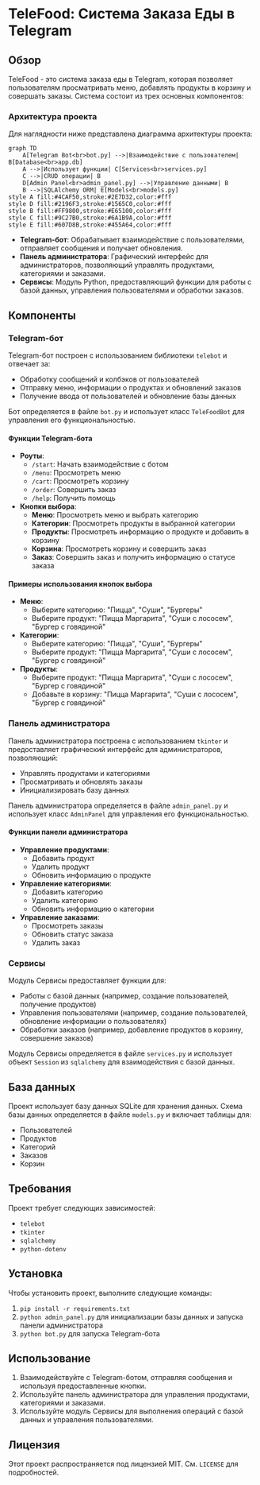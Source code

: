 



# TeleFood: Система Заказа Еды в Telegram

## Обзор

TeleFood - это система заказа еды в Telegram, которая позволяет пользователям просматривать меню, добавлять продукты в корзину и совершать заказы. Система состоит из трех основных компонентов:

### Архитектура проекта
Для наглядности ниже представлена диаграмма архитектуры проекта:

```mermaid
graph TD
    A[Telegram Bot<br>bot.py] -->|Взаимодействие с пользователем| B[Database<br>app.db]
    A -->|Использует функции| C[Services<br>services.py]
    C -->|CRUD операции| B
    D[Admin Panel<br>admin_panel.py] -->|Управление данными| B
    B -->|SQLAlchemy ORM| E[Models<br>models.py]
style A fill:#4CAF50,stroke:#2E7D32,color:#fff
style D fill:#2196F3,stroke:#1565C0,color:#fff
style B fill:#FF9800,stroke:#E65100,color:#fff
style C fill:#9C27B0,stroke:#6A1B9A,color:#fff
style E fill:#607D8B,stroke:#455A64,color:#fff
```

* **Telegram-бот**: Обрабатывает взаимодействие с пользователями, отправляет сообщения и получает обновления.
* **Панель администратора**: Графический интерфейс для администраторов, позволяющий управлять продуктами, категориями и заказами.
* **Сервисы**: Модуль Python, предоставляющий функции для работы с базой данных, управления пользователями и обработки заказов.

## Компоненты

### Telegram-бот

Telegram-бот построен с использованием библиотеки `telebot` и отвечает за:

* Обработку сообщений и колбэков от пользователей
* Отправку меню, информации о продуктах и обновлений заказов
* Получение ввода от пользователей и обновление базы данных

Бот определяется в файле `bot.py` и использует класс `TeleFoodBot` для управления его функциональностью.

#### Функции Telegram-бота

* **Роуты**:
	+ `/start`: Начать взаимодействие с ботом
	+ `/menu`: Просмотреть меню
	+ `/cart`: Просмотреть корзину
	+ `/order`: Совершить заказ
	+ `/help`: Получить помощь
* **Кнопки выбора**:
	+ **Меню**: Просмотреть меню и выбрать категорию
	+ **Категории**: Просмотреть продукты в выбранной категории
	+ **Продукты**: Просмотреть информацию о продукте и добавить в корзину
	+ **Корзина**: Просмотреть корзину и совершить заказ
	+ **Заказ**: Совершить заказ и получить информацию о статусе заказа

#### Примеры использования кнопок выбора

* **Меню**:
	+ Выберите категорию: "Пицца", "Суши", "Бургеры"
	+ Выберите продукт: "Пицца Маргарита", "Суши с лососем", "Бургер с говядиной"
* **Категории**:
	+ Выберите категорию: "Пицца", "Суши", "Бургеры"
	+ Выберите продукт: "Пицца Маргарита", "Суши с лососем", "Бургер с говядиной"
* **Продукты**:
	+ Выберите продукт: "Пицца Маргарита", "Суши с лососем", "Бургер с говядиной"
	+ Добавьте в корзину: "Пицца Маргарита", "Суши с лососем", "Бургер с говядиной"

### Панель администратора

Панель администратора построена с использованием `tkinter` и предоставляет графический интерфейс для администраторов, позволяющий:

* Управлять продуктами и категориями
* Просматривать и обновлять заказы
* Инициализировать базу данных

Панель администратора определяется в файле `admin_panel.py` и использует класс `AdminPanel` для управления его функциональностью.

#### Функции панели администратора

* **Управление продуктами**:
	+ Добавить продукт
	+ Удалить продукт
	+ Обновить информацию о продукте
* **Управление категориями**:
	+ Добавить категорию
	+ Удалить категорию
	+ Обновить информацию о категории
* **Управление заказами**:
	+ Просмотреть заказы
	+ Обновить статус заказа
	+ Удалить заказ

### Сервисы

Модуль Сервисы предоставляет функции для:

* Работы с базой данных (например, создание пользователей, получение продуктов)
* Управления пользователями (например, создание пользователей, обновление информации о пользователях)
* Обработки заказов (например, добавление продуктов в корзину, совершение заказов)

Модуль Сервисы определяется в файле `services.py` и использует объект `Session` из `sqlalchemy` для взаимодействия с базой данных.

## База данных

Проект использует базу данных SQLite для хранения данных. Схема базы данных определяется в файле `models.py` и включает таблицы для:

* Пользователей
* Продуктов
* Категорий
* Заказов
* Корзин

## Требования

Проект требует следующих зависимостей:

* `telebot`
* `tkinter`
* `sqlalchemy`
* `python-dotenv`

## Установка

Чтобы установить проект, выполните следующие команды:

1. `pip install -r requirements.txt`
2. `python admin_panel.py` для инициализации базы данных и запуска панели администратора
3. `python bot.py` для запуска Telegram-бота

## Использование

1. Взаимодействуйте с Telegram-ботом, отправляя сообщения и используя предоставленные кнопки.
2. Используйте панель администратора для управления продуктами, категориями и заказами.
3. Используйте модуль Сервисы для выполнения операций с базой данных и управления пользователями.


## Лицензия

Этот проект распространяется под лицензией MIT. См. `LICENSE` для подробностей.
